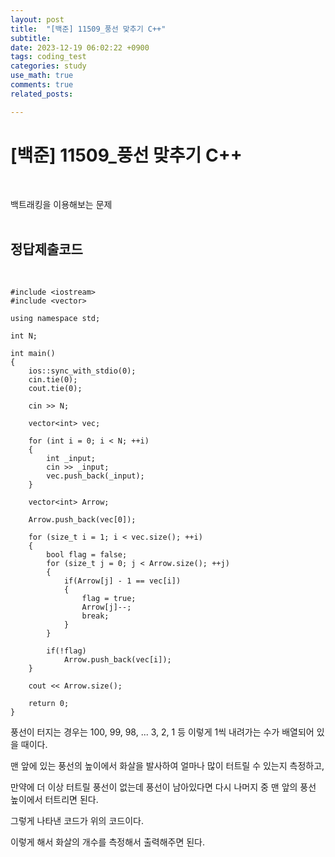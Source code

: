 ```yaml
---
layout: post
title:  "[백준] 11509_풍선 맞추기 C++"
subtitle:   
date: 2023-12-19 06:02:22 +0900
tags: coding_test
categories: study
use_math: true
comments: true
related_posts:

---
```


# [백준] 11509_풍선 맞추기 C++<br/>
<br/>

백트래킹을 이용해보는 문제<br/>
<br/>

## 정답제출코드<br/>
<br/>

```
#include <iostream>
#include <vector>

using namespace std;

int N;

int main()
{
    ios::sync_with_stdio(0);
    cin.tie(0);
    cout.tie(0);

    cin >> N;

    vector<int> vec;
    
    for (int i = 0; i < N; ++i)
    {
        int _input;
        cin >> _input;
        vec.push_back(_input);
    }

    vector<int> Arrow;

    Arrow.push_back(vec[0]);

    for (size_t i = 1; i < vec.size(); ++i)
    {
        bool flag = false;
        for (size_t j = 0; j < Arrow.size(); ++j)
        {
            if(Arrow[j] - 1 == vec[i])
            {
                flag = true;
                Arrow[j]--;
                break;
            }
        }

        if(!flag)
            Arrow.push_back(vec[i]);
    }

    cout << Arrow.size();

    return 0;
}
```

풍선이 터지는 경우는 100, 99, 98, ... 3, 2, 1 등 이렇게 1씩 내려가는 수가 배열되어 있을 때이다.<br/>

맨 앞에 있는 풍선의 높이에서 화살을 발사하여 얼마나 많이 터트릴 수 있는지 측정하고,<br/>

만약에 더 이상 터트릴 풍선이 없는데 풍선이 남아있다면 다시 나머지 중 맨 앞의 풍선 높이에서 터트리면 된다.<br/>

그렇게 나타낸 코드가 위의 코드이다.<br/>

이렇게 해서 화살의 개수를 측정해서 출력해주면 된다.<br/>
